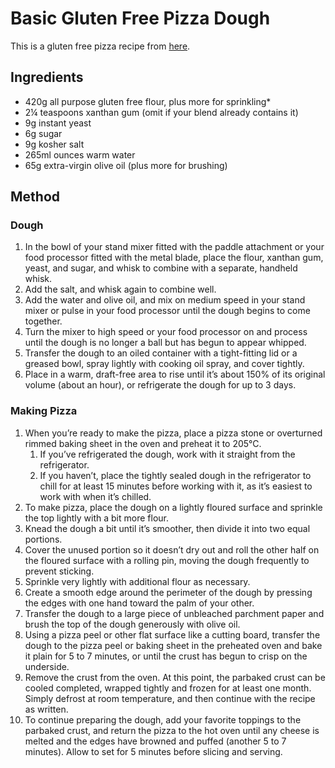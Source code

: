 # Basic Gluten Free Pizza Dough # 

This is a gluten free pizza recipe from [here](https://glutenfreeonashoestring.com/gf-pizza-dough/).

## Ingredients ## 

- 420g all purpose gluten free flour, plus more for sprinkling*
- 2¼ teaspoons xanthan gum (omit if your blend already contains it)
- 9g instant yeast
- 6g sugar
- 9g kosher salt
- 265ml ounces warm water
- 65g extra-virgin olive oil (plus more for brushing)

## Method ## 

### Dough

1. In the bowl of your stand mixer fitted with the paddle attachment or your food processor fitted with the metal blade, place the flour, xanthan gum, yeast, and sugar, and whisk to combine with a separate, handheld whisk.
1. Add the salt, and whisk again to combine well.
1. Add the water and olive oil, and mix on medium speed in your stand mixer or pulse in your food processor until the dough begins to come together.
1. Turn the mixer to high speed or your food processor on and process until the dough is no longer a ball but has begun to appear whipped.
1. Transfer the dough to an oiled container with a tight-fitting lid or a greased bowl, spray lightly with cooking oil spray, and cover tightly.
1. Place in a warm, draft-free area to rise until it’s about 150% of its original volume (about an hour), or refrigerate the dough for up to 3 days.

### Making Pizza

1. When you’re ready to make the pizza, place a pizza stone or overturned rimmed baking sheet in the oven and preheat it to 205°C.
    1. If you’ve refrigerated the dough, work with it straight from the refrigerator.
    1. If you haven’t, place the tightly sealed dough in the refrigerator to chill for at least 15 minutes before working with it, as it’s easiest to work with when it’s chilled.
1. To make pizza, place the dough on a lightly floured surface and sprinkle the top lightly with a bit more flour.
1. Knead the dough a bit until it’s smoother, then divide it into two equal portions.
1. Cover the unused portion so it doesn’t dry out and roll the other half on the floured surface with a rolling pin, moving the dough frequently to prevent sticking.
1. Sprinkle very lightly with additional flour as necessary.
1. Create a smooth edge around the perimeter of the dough by pressing the edges with one hand toward the palm of your other.
1. Transfer the dough to a large piece of unbleached parchment paper and brush the top of the dough generously with olive oil.
1. Using a pizza peel or other flat surface like a cutting board, transfer the dough to the pizza peel or baking sheet in the preheated oven and bake it plain for 5 to 7 minutes, or  until the crust has begun to crisp on the underside.
1. Remove the crust from the oven. At this point, the parbaked crust can be cooled completed, wrapped tightly and frozen for at least one month. Simply defrost at room temperature, and then continue with the recipe as written.
1. To continue preparing the dough, add your favorite toppings to the parbaked crust, and return the pizza to the hot oven until any cheese is melted and the edges have browned and puffed (another 5 to 7 minutes). Allow to set for 5 minutes before slicing and serving.
